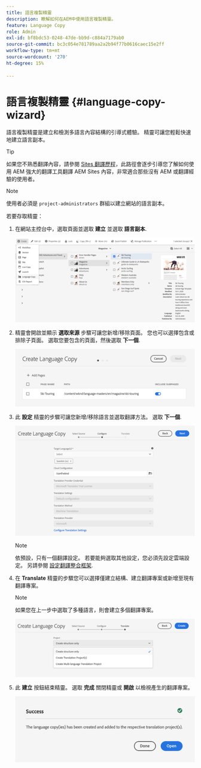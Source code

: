 ```yaml
---
title: 語言複製精靈
description: 瞭解如何在AEM中使用語言複製精靈。
feature: Language Copy
role: Admin
exl-id: bf8bdc53-0248-47de-bb9d-c884a7179ab0
source-git-commit: bc3c054e781789aa2a2b94f77b0616caec15e2ff
workflow-type: tm+mt
source-wordcount: '270'
ht-degree: 15%

---
```


# 語言複製精靈 {#language-copy-wizard}

語言複製精靈是建立和檢測多語言內容結構的引導式體驗。 精靈可讓您輕鬆快速地建立語言副本。

>[!TIP]
>
>如果您不熟悉翻譯內容，請參閱 [Sites 翻譯歷程](/help/journey-sites/translation/overview.md)，此路徑會逐步引導您了解如何使用 AEM 強大的翻譯工具翻譯 AEM Sites 內容，非常適合那些沒有 AEM 或翻譯經驗的使用者。

>[!NOTE]
>
>使用者必須是 `project-administrators` 群組以建立網站的語言副本。

若要存取精靈：

1. 在網站主控台中，選取頁面並選取 **建立** 並選取 **語言副本**.

   ![從精靈建立語言副本](../assets/language-copy-wizard.png)

1. 精靈會開啟並顯示 **選取來源** 步驟可讓您新增/移除頁面。 您也可以選擇包含或排除子頁面。 選取您要包含的頁面，然後選取 **下一個**.

   ![使用精靈新增頁面](../assets/language-copy-wizard-add-pages.png)

1. 此 **設定** 精靈的步驟可讓您新增/移除語言並選取翻譯方法。 選取 **下一個**.

   ![精靈的設定步驟](../assets/language-copy-wizard-configure.png)

   >[!NOTE]
   >
   >依預設，只有一個翻譯設定。 若要能夠選取其他設定，您必須先設定雲端設定。 另請參閱 [設定翻譯整合框架](integration-framework.md).

1. 在 **Translate** 精靈的步驟您可以選擇僅建立結構、建立翻譯專案或新增至現有翻譯專案。

   >[!NOTE]
   >
   >如果您在上一步中選取了多種語言，則會建立多個翻譯專案。

   ![精靈的翻譯步驟](../assets/language-copy-wizard-translate.png)

1. 此 **建立** 按鈕結束精靈。 選取 **完成** 關閉精靈或 **開啟** 以檢視產生的翻譯專案。

   ![結束精靈](../assets/language-copy-wizard-done.png)
